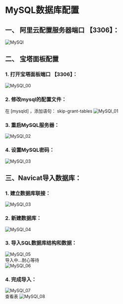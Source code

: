 # MySQL数据库配置
## 一、 阿里云配置服务器端口 【3306】：
![MySQl](https://github.com/hebin86010/Nodejs_AfterEnd/blob/main/%E6%96%87%E6%A1%A3/%E9%83%A8%E7%BD%B2/%E6%88%AA%E5%9B%BE/MySQl.png)
## 二、 宝塔面板配置  
### 1. 打开宝塔面板端口 【3306】：
![MySQl_00](https://github.com/hebin86010/Nodejs_AfterEnd/blob/main/%E6%96%87%E6%A1%A3/%E9%83%A8%E7%BD%B2/%E6%88%AA%E5%9B%BE/MySQl_00.png)
###  2. 修改mysql的配置文件：
在 [mysqld] ，添加语句： skip-grant-tables
![MySQl_01](https://github.com/hebin86010/Nodejs_AfterEnd/blob/main/%E6%96%87%E6%A1%A3/%E9%83%A8%E7%BD%B2/%E6%88%AA%E5%9B%BE/MySQl_01.png)
###  3. 重启MySQL服务器：
![MySQl_02](https://github.com/hebin86010/Nodejs_AfterEnd/blob/main/%E6%96%87%E6%A1%A3/%E9%83%A8%E7%BD%B2/%E6%88%AA%E5%9B%BE/MySQl_02.png)
###  4. 设置MySQL密码：
![MySQl_03](https://github.com/hebin86010/Nodejs_AfterEnd/blob/main/%E6%96%87%E6%A1%A3/%E9%83%A8%E7%BD%B2/%E6%88%AA%E5%9B%BE/MySQl_03A.png)
## 三、Navicat导入数据库：
### 1. 建立数据库联接：
![MySQl_03](https://github.com/hebin86010/Nodejs_AfterEnd/blob/main/%E6%96%87%E6%A1%A3/%E9%83%A8%E7%BD%B2/%E6%88%AA%E5%9B%BE/MySQl_03.png)
### 2. 新建数据库：
![MySQl_04](https://github.com/hebin86010/Nodejs_AfterEnd/blob/main/%E6%96%87%E6%A1%A3/%E9%83%A8%E7%BD%B2/%E6%88%AA%E5%9B%BE/MySQl_04.png)
### 3. 导入SQL数据库结构和数据：
![MySQl_05](https://github.com/hebin86010/Nodejs_AfterEnd/blob/main/%E6%96%87%E6%A1%A3/%E9%83%A8%E7%BD%B2/%E6%88%AA%E5%9B%BE/MySQl_05.png)
<br/>导入中...耐心等待<br/>
![MySQl_06](https://github.com/hebin86010/Nodejs_AfterEnd/blob/main/%E6%96%87%E6%A1%A3/%E9%83%A8%E7%BD%B2/%E6%88%AA%E5%9B%BE/MySQl_06.png)
### 4. 完成导入：
![MySQl_07](https://github.com/hebin86010/Nodejs_AfterEnd/blob/main/%E6%96%87%E6%A1%A3/%E9%83%A8%E7%BD%B2/%E6%88%AA%E5%9B%BE/MySQl_07.png)
<br/>查看表
![MySQl_08](https://github.com/hebin86010/Nodejs_AfterEnd/blob/main/%E6%96%87%E6%A1%A3/%E9%83%A8%E7%BD%B2/%E6%88%AA%E5%9B%BE/MySQl_08.png)
